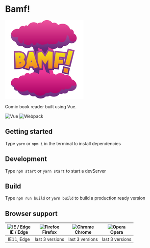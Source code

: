 # Bamf!

<img src="./logo-bamf.svg" alt="Vue" height="256"> 

Comic book reader built using Vue.

<img src="https://vuejs.org/images/logo.png" alt="Vue" height="64"> <img src="https://webpack.js.org/assets/icon-square-small-slack.png" alt="Webpack" height="64">

## Getting started
Type ```yarn``` or ```npm i``` in the terminal to install dependencies

## Development
Type ```npm start``` or ```yarn start``` to start a devServer

## Build
Type ```npm run build``` or ```yarn build``` to build a production ready version

## Browser support

| ![IE / Edge](https://cdnjs.cloudflare.com/ajax/libs/browser-logos/46.0.0/edge/edge_24x24.png)<br/>IE / Edge | ![Firefox](https://cdnjs.cloudflare.com/ajax/libs/browser-logos/46.0.0/firefox/firefox_24x24.png)<br/>Firefox | ![Chrome](https://cdnjs.cloudflare.com/ajax/libs/browser-logos/46.0.0/chrome/chrome_24x24.png)<br/>Chrome | ![Opera](https://cdnjs.cloudflare.com/ajax/libs/browser-logos/46.0.0/opera/opera_24x24.png)<br/>Opera |
| :---------: | :---------: | :---------: | :---------: |
| IE11, Edge| last 3 versions| last 3 versions| last 3 versions
